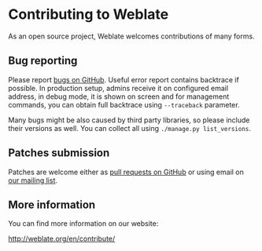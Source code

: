 # Contributing to Weblate

As an open source project, Weblate welcomes contributions of many forms.

## Bug reporting

Please report [bugs on GitHub][1]. Useful error report contains backtrace if
possible. In production setup, admins receive it on configured email address,
in debug mode, it is shown on screen and for management commands, you can
obtain full backtrace using ``--traceback`` parameter.

Many bugs might be also caused by third party libraries, so please include
their versions as well. You can collect all using
``./manage.py list_versions``.

[1]: https://github.com/nijel/weblate/issues/new

## Patches submission

Patches are welcome either as [pull requests on GitHub][2] or using email on
[our mailing list][3].

[2]: https://github.com/nijel/weblate/pulls
[3]: https://lists.cihar.com/cgi-bin/mailman/listinfo/weblate

## More information

You can find more information on our website:

http://weblate.org/en/contribute/
